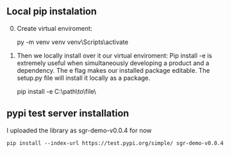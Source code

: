 

## Local pip instalation
0) Create virtual enviroment:

	py -m venv venv
	venv\Scripts\activate
    
 1) Then we locally install over it our virtual enviroment:
Pip install -e is extremely useful when simultaneously developing a product and a dependency. The e flag makes our installed package editable. The setup.py file will install it locally as a package.


    pip install -e C:\path\to\file\


## pypi test server installation

I uploaded the library as sgr-demo-v0.0.4 for now

    pip install --index-url https://test.pypi.org/simple/ sgr-demo-v0.0.4
